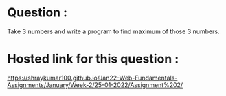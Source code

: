 # Question :
Take 3 numbers and write a program to find maximum of those 3 numbers.
# Hosted link for this question :
https://shraykumar100.github.io/Jan22-Web-Fundamentals-Assignments/January/Week-2/25-01-2022/Assignment%202/